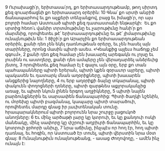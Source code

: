 9 Ուրախացի՛ր, երիտասա՛րդ, քո երիտասարդութեամբ, թող սիրտդ քեզ զուարճացնի քո երիտասարդ օրերին:
10 Գնա՛ քո սրտի անբիծ ճանապարհով եւ քո աչքերի տենչանքով, բայց եւ իմացի՛ր, որ այս բոլորի համար Աստուած պիտի քեզ դատաստանի ենթարկի:  Եւ քո սրտից հեռո՛ւ վանիր տրտմութիւնը եւ չարութիւնը հանի՛ր քո մարմնից, որովհետեւ թէ՛ երիտասարդութիւնը եւ թէ՛ յիմարութիւնը ունայնութիւն են:
1 Յիշի՛ր քո Արարչին քո երիտասարդութեան օրերին, քանի դեռ չեն եկել դառնութեան օրերը, եւ չեն հասել այն տարիները, որոնց մասին պիտի ասես. «Կեանքից այլեւս հաճոյք չեմ զգում», 2 քանի դեռ քեզ համար չեն խաւարել արեգակն ու լոյսը եւ լուսինն ու աստղերը, քանի դեռ ամպերը չեն վերադարձել անձրեւից յետոյ, 3 որովհետեւ քեզ համար էլ է գալու այն օրը, երբ քո տան պահապանները պիտի երերան, պիտի կքեն զօրաւոր այրերը, պիտի պակասեն եւ դատարկ մնան աղօրիքները, պիտի խաւարեն անցքերից նայողները, 4 ու երբ աղօրիքի ձայնը տկարանայ, պիտի փակուեն փողոցների դռները, պիտի զարթնես աքլորականչից առաջ, եւ պիտի նկուն լինեն երգող աղջիկները, 5 պիտի նայեն բարձունքներին եւ սարսափեն ճանապարհից: Պիտի ծաղկի նշենին, ու մորեխը պիտի բազմանայ, կապարը պիտի տարածուի, որովհետեւ մարդը գնաց իր յաւիտենական տունը. հրապարակներում պիտի բոլորուեն նրա շուրջը լացուկոծ անողները: 6 Եւ մինչ արծաթի լարը կը կտրուի, եւ կը քանդուի ոսկի մանեակը, մինչ սափորը կը փշրուի աղբիւրի ճանապարհին, եւ կը կոտրուի ջրհորի անիւը, 7 նրա աճիւնը, ինչպէս որ հող էր, հող պիտի դառնայ, եւ հոգին, որ Աստուած էր տուել, պիտի վերստին նրա մօտ գնայ:
8 Ունայնութիւն ունայնութեանց, - ասաց Ժողովողը, - ամէն ինչ ունայն է:
